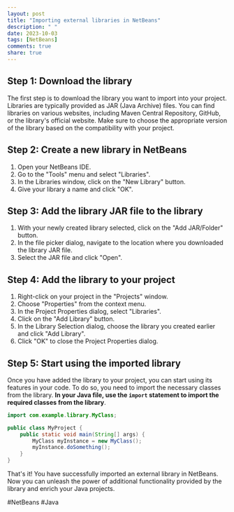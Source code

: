 ```yaml
---
layout: post
title: "Importing external libraries in NetBeans"
description: " "
date: 2023-10-03
tags: [NetBeans]
comments: true
share: true
---
```


## Step 1: Download the library

The first step is to download the library you want to import into your project. Libraries are typically provided as JAR (Java Archive) files. You can find libraries on various websites, including Maven Central Repository, GitHub, or the library's official website. Make sure to choose the appropriate version of the library based on the compatibility with your project.

## Step 2: Create a new library in NetBeans

1. Open your NetBeans IDE.
2. Go to the "Tools" menu and select "Libraries".
3. In the Libraries window, click on the "New Library" button.
4. Give your library a name and click "OK".

## Step 3: Add the library JAR file to the library

1. With your newly created library selected, click on the "Add JAR/Folder" button.
2. In the file picker dialog, navigate to the location where you downloaded the library JAR file.
3. Select the JAR file and click "Open".

## Step 4: Add the library to your project

1. Right-click on your project in the "Projects" window.
2. Choose "Properties" from the context menu.
3. In the Project Properties dialog, select "Libraries".
4. Click on the "Add Library" button.
5. In the Library Selection dialog, choose the library you created earlier and click "Add Library".
6. Click "OK" to close the Project Properties dialog.

## Step 5: Start using the imported library

Once you have added the library to your project, you can start using its features in your code. To do so, you need to import the necessary classes from the library. **In your Java file, use the `import` statement to import the required classes from the library**.

```java
import com.example.library.MyClass;

public class MyProject {
    public static void main(String[] args) {
        MyClass myInstance = new MyClass();
        myInstance.doSomething();
    }
}
```

That's it! You have successfully imported an external library in NetBeans. Now you can unleash the power of additional functionality provided by the library and enrich your Java projects.

#NetBeans #Java